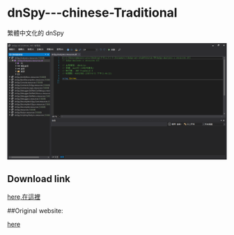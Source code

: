 # dnSpy---chinese-Traditional
繁體中文化的 dnSpy
 
![](./2452.jpg)
## Download link
  
  [here,在這裡](https://1drv.ms/u/s!AuCeI3Rb0vNfaRtAtal7EbWaVjk?e=XVbvXR)


##Original website: 

[here](https://github.com/dnSpy/dnSpy)

